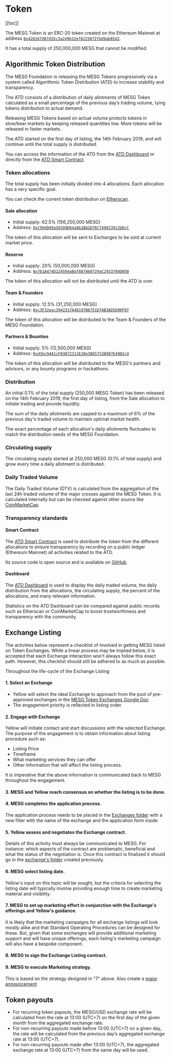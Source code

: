 # Token

[[toc]]

The MESG Token is an ERC-20 token created on the Ethereum Mainnet at address [`0x420167d87d35c3a249b32ef6225872fbd9ab85d2`](https://etherscan.io/token/0x420167d87d35c3a249b32ef6225872fbd9ab85d2).

It has a total supply of 250,000,000 MESG that cannot be modified.

## Algorithmic Token Distribution

The MESG Foundation is releasing the MESG Tokens progressively via a system called Algorithmic Token Distribution (ATD) to increase stability and transparency.

The ATD consists of a distribution of daily allotments of MESG Token calculated as a small percentage of the previous day’s trading volume, tying tokens distribution to actual demand.

Releasing MESG Tokens based on actual volume protects tokens in slow/bear markets by keeping released quantities low. More tokens will be released in faster markets.

The ATD started on the first day of listing, the 14th February 2019, and will continue until the total supply is distributed.

You can access the information of the ATD from the [ATD Dashboard](https://atd.mesg.com/) or directly from the [ATD Smart Contract](https://etherscan.io/address/0x7be1a4d7ea5b1a9e74762f388a06912c3ea0935b).

### Token allocations

The total supply has been initially divided into 4 allocations. Each allocation has a very specific goal.

You can check the current token distribution on [Etherscan](https://etherscan.io/token/tokenholderchart/0x420167d87d35c3a249b32ef6225872fbd9ab85d2).

#### Sale allocation

- Initial supply: 62.5% (156,250,000 MESG)
- Address: [`0xC99dD69a565D9D64a8b1BA2D76Cf49023913bDcC`](https://etherscan.io/token/0x420167d87d35c3a249b32ef6225872fbd9ab85d2?a=0xC99dD69a565D9D64a8b1BA2D76Cf49023913bDcC)

The token of this allocation will be sent to Exchanges to be sold at current market price.

#### Reserve

- Initial supply: 20% (50,000,000 MESG)
- Address: [`0x7b1A474D224594aBaf887868729aC2933704D050`](https://etherscan.io/token/0x420167d87d35c3a249b32ef6225872fbd9ab85d2?a=0x7b1A474D224594aBaf887868729aC2933704D050)

The token of this allocation will not be distributed until the ATD is over.

#### Team & Founders

- Initial supply: 12.5% (31,250,000 MESG)
- Address: [`0xc3F32eac394231fA48197B6751DfAB3AD5D98F07`](https://etherscan.io/token/0x420167d87d35c3a249b32ef6225872fbd9ab85d2?a=0xc3F32eac394231fA48197B6751DfAB3AD5D98F07)

The token of this allocation will be distributed to the Team & Founders of the MESG Foundation.

#### Partners & Bounties

- Initial supply: 5% (12,500,000 MESG)
- Address: [`0xd3bc9441cF03872211E20e3B65753B987E4902c4`](https://etherscan.io/token/0x420167d87d35c3a249b32ef6225872fbd9ab85d2?a=0xd3bc9441cF03872211E20e3B65753B987E4902c4)

The token of this allocation will be distributed to the MESG's partners and advisors, or any bounty programs or hackathons.

### Distribution

An initial 0.1% of the total supply (250,000 MESG Token) has been released on the 14th February 2019, the first day of listing, from the Sale allocation to initiate trading and provide liquidity.

The sum of the daily allotments are capped to a maximum of 6% of the previous day's traded volume to maintain optimal market health.

The exact percentage of each allocation's daily allotments fluctuates to match the distribution needs of the MESG Foundation.

### Circulating supply

The circulating supply started at 250,000 MESG (0.1% of total supply) and grow every time a daily allotment is distributed.

### Daily Traded Volume

The Daily Traded Volume (DTV) is calculated from the aggregation of the last 24h traded volume of the major crosses against the MESG Token. It is calculated internally but can be checked against other source like [CoinMarketCap](https://coinmarketcap.com/currencies/mesg/).

### Transparency standards

#### Smart Contract

The [ATD Smart Contract](https://etherscan.io/address/0x7be1a4d7ea5b1a9e74762f388a06912c3ea0935b) is used to distribute the token from the different allocations to ensure transparency by recording on a public ledger (Ethereum Mainnet) all activities related to the ATD.

Its source code is open source and is available on [GitHub](https://github.com/mesg-foundation/atd).

#### Dashboard

The [ATD Dashboard](https://atd.mesg.com/) is used to display the daily traded volume, the daily distribution from the allocations, the circulating supply, the percent of the allocations, and many relevant information.

Statistics on the ATD Dashboard can be compared against public records such as Etherscan or CoinMarketCap to boost trustworthiness and transparency with the community.

## Exchange Listing

The activities below represent a checklist of involved in getting MESG listed on Token Exchanges.
While a linear process may be implied below, it is accepted that each Exchange interaction won't always follow this exact path. However, this checklist should still be adhered to as much as possible.

Throughout the life-cycle of the Exchange Listing 

####  1. Select an Exchange

-  Yellow will select the ideal Exchange to approach from the pool of pre-approved exchanges in the [MESG Token Exchanges Google Doc](https://docs.google.com/spreadsheets/d/1Ks4YaVGldGDJd73k9IcMx2EDUfKJiKZlHcLBfPDe3mA/edit#gid=0)
-  The engagement priority is reflected in listing order.

#### 2. Engage with Exchange

Yellow will initiate contact and start discussions with the selected Exchange. The purpose of the engagement is to obtain information about listing procedure such as: 

- Listing Price
- Timeframe
- What marketing services they can offer
- Other information that will affect the listing process.

It is imperative that the above information is communicated back to MESG throughout the engagement.

#### 3. MESG and Yellow reach consensus on whether the listing is to be done.

#### 4. MESG completes the application process.

The application process needs to be placed in the [Exchanges folder](https://drive.google.com/drive/folders/1iRfsJhYntvceBhZnALdW7ckImbSART7j) with a new filter with the name of the exchange and the application form inside

#### 5. Yellow assess and negotiates the Exchange contract. 

Details of this activity must always be communicated to MESG. For instance: which aspects of the contract are problematic, beneficial and what the status of the negotiation is. 
Once this contract is finalized it should go in the [exchange's folder](https://drive.google.com/drive/folders/1iRfsJhYntvceBhZnALdW7ckImbSART7j) created previously.

#### 6. MESG select listing date.

Yellow's input on this topic will be sought, but the criteria for selecting the listing date will typically involve providing enough time to create marketing material and visibility.

#### 7. MESG to set up marketing effort in conjunction with the Exchange's offerings and Yellow's guidance.

It is likely that the marketing campaigns for all exchange listings will look mostly alike and that Standard Operating Procedures can be designed for these. But, given that some exchanges will provide additional marketing support and will have unique offerings, each listing's marketing campaign will also have a bespoke component.

#### 8. MESG to sign the Exchange Listing contract.

#### 9. MESG to execute Marketing strategy.

This is based on the strategy designed in "7" above.
Also create a [major announcement](/marketing/#announcements-on-social-media)

## Token payouts

- For recurring token payouts, the MESG/USD exchange rate will be calculated from the rate at 13:00 (UTC+7) on the first day of the given month from the aggregated exchange rate.
- For non-recurring payouts made before 13:00 (UTC+7) on a given day, the rate will be calculated from the previous day’s aggregated exchange rate at 13:00 (UTC+7).
- For non-recurring payouts made after 13:00 (UTC+7), the aggregated exchange rate at 13:00 (UTC+7) from the same day will be used.
